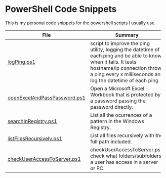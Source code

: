 # PowerShell Code Snippets

This is my personal code snippets for the powershell scripts I usually use.

| File                         | Summary                                                                                                                          |
|------------------------------|--------------------------------------------------------------------------------------------------------------------------------|
| [logPing.ps1](logPing.ps1)                  | script to improve the ping utility, logging the datetime of each ping and be able to know when it fails. It tests hostname/ip connection throw a ping every x milliseconds and log the datetime of each ping. |
| [openExcelAndPassPassword.ps1](openExcelAndPassPassword.ps1) | Open a Microsoft Excel Workbook that is protected by a password passing the password directly.                                 |
| [searchInRegistry.ps1](searchInRegistry.ps1) | List all the ocurrences of a pattern in the Windows Registry. |
| [listFilesRecursively.ps1](listFilesRecursively.ps1) | List all files recursively with the full path included. |
| [checkUserAccessToServer.ps1](checkUserAccessToServer.ps1) | checkUserAccessToServer.ps1 check what folders/subfolders a user has access in a server or PC. |